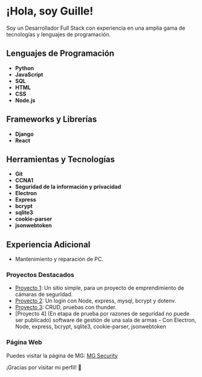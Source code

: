 # ¡Hola, soy Guille!

Soy un Desarrollador Full Stack con experiencia en una amplia gama de tecnologías y lenguajes de programación.

## Lenguajes de Programación
- **Python**
- **JavaScript**
- **SQL**
- **HTML**
- **CSS**
- **Node.js**

## Frameworks y Librerías
- **Django**
- **React**

## Herramientas y Tecnologías
- **Git**
- **CCNA1**
- **Seguridad de la información y privacidad**
- **Electron**
- **Express**
- **bcrypt**
- **sqlite3**
- **cookie-parser**
- **jsonwebtoken**

## Experiencia Adicional
- Mantenimiento y reparación de PC.

### Proyectos Destacados
- [Proyecto 1](https://github.com/guinovi/mgseg): Un sitio simple, para un proyecto de emprendimiento de cámaras de seguridad.
- [Proyecto 2](https://github.com/guinovi/login-express-front-crud-bcrypt-dotenv): Un login con Node, express, mysql, bcrypt y dotenv.
- [Proyecto 3](https://github.com/guinovi/crud-simple-no-front): CRUD, pruebas con thunder.
- [Proyecto 4] (En etapa de prueba por razones de seguridad no puede ser publicado) software de gestión de una sala de armas - Con Electron, Node, express, bcrypt, sqlite3, cookie-parser, jsonwebtoken

### Página Web
Puedes visitar la página de MG: [MG Security](https://mgsecurty.netlify.app/)

¡Gracias por visitar mi perfil! 🚀
